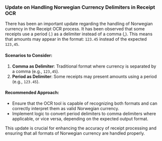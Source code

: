 ### Update on Handling Norwegian Currency Delimiters in Receipt OCR

There has been an important update regarding the handling of Norwegian currency in the Receipt OCR process. It has been observed that some receipts use a period (.) as a delimiter instead of a comma (,). This means that amounts may appear in the format: `123.45` instead of the expected `123,45`.

#### Scenarios to Consider:
1. **Comma as Delimiter**: Traditional format where currency is separated by a comma (e.g., `123,45`).
2. **Period as Delimiter**: Some receipts may present amounts using a period (e.g., `123.45`).

#### Recommended Approach:
- Ensure that the OCR tool is capable of recognizing both formats and can correctly interpret them as valid Norwegian currency. 
- Implement logic to convert period delimiters to comma delimiters where applicable, or vice versa, depending on the expected output format.

This update is crucial for enhancing the accuracy of receipt processing and ensuring that all formats of Norwegian currency are handled properly.